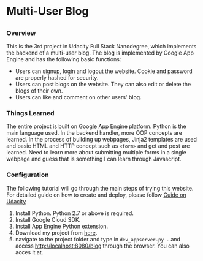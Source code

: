 # Multi-User Blog
##
### Overview

This is the 3rd project in Udacity Full Stack Nanodegree, which implements the backend of a multi-user blog. The blog is implemented by Google App Engine and has the following basic functions:

 * Users can signup, login and logout the website. Cookie and password are properly hashed for security.
 * Users can post blogs on the website. They can also edit or delete the blogs of their own.
 * Users can like and comment on other users' blog. 

### Things Learned

The entire project is built on Google App Engine platform. Python is the main language used. In the backend handler, more OOP concepts are learned. In the process of building up webpages, Jinja2 templates are used and basic HTML and HTTP concept such as  `<form>` and get and post are learned. Need to learn more about submitting multiple forms in a single webpage and guess that is something I can learn through Javascript.

### Configuration

The following tutorial will go through the main steps of trying this website. For detailed guide on how to create and deploy, please follow [Guide on Udacity](https://drive.google.com/file/d/0Byu3UemwRffDc21qd3duLW9LMm8/view)
 1. Install Python. Python 2.7 or above is required.
 2. Install Google Cloud SDK. 
 3. Install App Engine Python extension.
 4. Download my project from [here](https://github.com/jtang10/MultiUserBlog.git).
 5. navigate to the project folder and type in `dev_appserver.py .` and access [http://localhost:8080/blog](http://localhost:8080/blog) through the browser. You can also acces it at.
